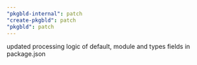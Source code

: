 ```yaml
---
"pkgbld-internal": patch
"create-pkgbld": patch
"pkgbld": patch
---
```


updated processing logic of default, module and types fields in package.json
